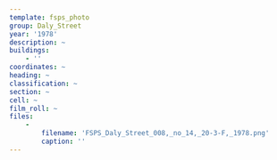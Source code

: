 ```yaml
---
template: fsps_photo
group: Daly_Street
year: '1978'
description: ~
buildings:
    - ''
coordinates: ~
heading: ~
classification: ~
section: ~
cell: ~
film_roll: ~
files:
    -
        filename: 'FSPS_Daly_Street_008,_no_14,_20-3-F,_1978.png'
        caption: ''
---
```

